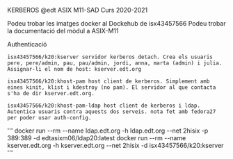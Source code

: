KERBEROS
@edt ASIX M11-SAD Curs 2020-2021

Podeu trobar les imatges docker al Dockehub de isx43457566
Podeu trobar la documentació del mòdul a ASIX-M11

Authenticació

    isx43457566/k20:kserver servidor kerberos detach. Crea els usuaris pere, pere/admin, pau, pau/admin, jordi, anna, marta (admin) i julia. Assignar-li el nom de host: kserver.edt.org

    isx43457566/k20:khost-pam host client de kerberos. Simplement amb eines kinit, klist i kdestroy (no pam). El servidor al que contacta s'ha de dir kserver.edt.org.

    isx43457566/k20:khost-pam-ldap host client de kerberos i ldap. Autentica usuaris contra aquests dos serveis. nota fet amb fedora27 per poder usar auth-config.

''' 	docker run --rm --name ldap.edt.org -h ldap.edt.org --net 2hisix -p 389:389 -d edtasixm06/ldap20:latest 
	docker run --rm --name kserver.edt.org -h kserver.edt.org --net 2hisix -d isx43457566/k20:kserver 	'''
